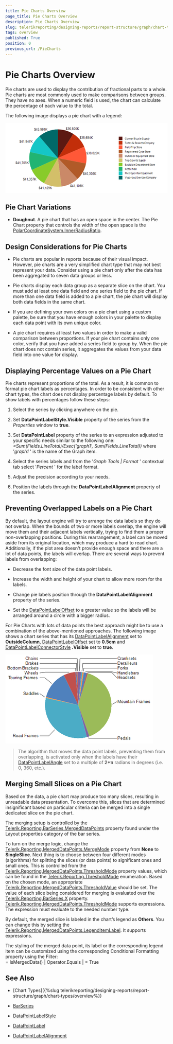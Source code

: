 ```yaml
---
title: Pie Charts Overview
page_title: Pie Charts Overview
description: Pie Charts Overview
slug: telerikreporting/designing-reports/report-structure/graph/chart-types/pie-charts/overview
tags: overview
published: True
position: 0
previous_url: /PieCharts
---
```


# Pie Charts Overview

Pie charts are used to display the contribution of fractional parts to a whole. Pie charts are most commonly used to make comparisons between groups. They have no axes. When a numeric field is used, the chart can calculate the percentage of each value to the total. 

The following image displays a pie chart with a legend: 

  ![Pie Chart\Pie Chart](images/Graph/PieChart.png)

## Pie Chart Variations

* __Doughnut__. A pie chart that has an open space in the center. The Pie Chart property that controls the width of the open space is the [PolarCoordinateSystem.InnerRadiusRatio](https://docs.telerik.com/reporting/p-telerik-reporting-polarcoordinatesystem-innerradiusratio). 

## Design Considerations for Pie Charts

* Pie charts are popular in reports because of their visual impact. However, pie charts are a very simplified chart type that may not best represent your data. Consider using a pie chart only after the data has been aggregated to seven data groups or less. 

* Pie charts display each data group as a separate slice on the chart. You must add at least one data field and one series field to the pie chart. If more than one data field is added to a pie chart, the pie chart will display both data fields in the same chart. 

* If you are defining your own colors on a pie chart using a custom palette, be sure that you have enough colors in your palette to display each data point with its own unique color. 

* A pie chart requires at least two values in order to make a valid comparison between proportions. If your pie chart contains only one color, verify that you have added a series field to group by. When the pie chart does not contain series, it aggregates the values from your data field into one value for display. 

## Displaying Percentage Values on a Pie Chart

Pie charts represent proportions of the total. As a result, it is common to format pie chart labels as percentages. In order to be consistent with other chart types, the chart does not display percentage labels by default. To show labels with percentages follow these steps: 

1. Select the series by clicking anywhere on the pie.

1. Set __DataPointLabelStyle.Visible__ property of the series from the *Properties* window to __true__. 

1. Set __DataPointLabel__ property of the series to an expression adjusted to your specific needs similar to the following one: *=Sum(Fields.LineTotal)/Exec('graph1', Sum(Fields.LineTotal))* where '*graph1* ' is the name of the Graph item. 

1. Select the series labels and from the '*Graph Tools | Format* ' contextual tab select '*Percent* ' for the label format. 

1. Adjust the precision according to your needs.

1. Position the labels through the __DataPointLabelAlignment__ property of the series. 

## Preventing Overlapped Labels on a Pie Chart

By default, the layout engine will try to arrange the data labels so they do not overlap. When the bounds of two or more labels overlap, the engine will move them and their adjacent labels vertically, trying to find them a proper non-overlapping positions. During this rearrangement, a label can be moved aside from its original location, which may produce a hard to read chart. Additionally, if the plot area doesn't provide enough space and there are a lot of data points, the labels will overlap. There are several ways to prevent labels from overlapping: 

* Decrease the font size of the data point labels.

* Increase the width and height of your chart to allow more room for the labels.

* Change pie labels position through the __DataPointLabelAlignment__ property of the series. 

* Set the [DataPointLabelOffset](/reporting/api/Telerik.Reporting.BarSeries#Telerik_Reporting_BarSeries_DataPointLabelOffset) to a greater value so the labels will be arranged around a circle with a bigger radius. 

For Pie Charts with lots of data points the best approach might be to use a combination of the above-mentioned approaches. The following image shows a chart series that has its [DataPointLabelAlignment](/reporting/api/Telerik.Reporting.BarSeries#Telerik_Reporting_BarSeries_DataPointLabelAlignment) set to __OutsideColumn__, [DataPointLabelOffset](/reporting/api/Telerik.Reporting.BarSeries#Telerik_Reporting_BarSeries_DataPointLabelOffset) set to __0.5cm__ and [DataPointLabelConnectorStyle](/reporting/api/Telerik.Reporting.BarSeries#Telerik_Reporting_BarSeries_DataPointLabelConnectorStyle) __.Visible__ set to __true__. 

  ![Outside Column Pie Chart](images/Graph/OutsideColumnPieChart.png)

> The algorithm that moves the data point labels, preventing them from overlapping, is activated only when the labels have their [DataPointLabelAngle](/reporting/api/Telerik.Reporting.GraphSeriesBase#Telerik_Reporting_GraphSeriesBase_DataPointLabelAngle) set to a multiple of __2*π__ radians in degrees (i.e. 0, 360, etc.). 


## Merging Small Slices on a Pie Chart

Based on the data, a pie chart may produce too many slices, resulting in unreadable data presentation. To overcome this, slices that are determined insignificant based on particular criteria can be merged into a single dedicated slice on the pie chart. 

The merging setup is controlled by the [Telerik.Reporting.BarSeries.MergedDataPoints](/reporting/api/Telerik.Reporting.BarSeries#Telerik_Reporting_BarSeries_MergedDataPoints) property found under the Layout properties category of the bar series. 

To turn on the merge logic, change the [Telerik.Reporting.MergedDataPoints.MergeMode](/reporting/api/Telerik.Reporting.MergedDataPoints#Telerik_Reporting_MergedDataPoints_MergeMode)  property from __None__ to __SingleSlice__. Next thing is to choose between four different modes (algorithms) for splitting the slices (or data points) to significant ones and small ones. This is controlled from the [Telerik.Reporting.MergedDataPoints.ThresholdMode](/reporting/api/Telerik.Reporting.MergedDataPoints#Telerik_Reporting_MergedDataPoints_ThresholdMode) property values, which can be found in the [Telerik.Reporting.ThresholdMode](/reporting/api/Telerik.Reporting.ThresholdMode) enumeration. Based on the chosen mode, an appropriate  [Telerik.Reporting.MergedDataPoints.ThresholdValue](/reporting/api/Telerik.Reporting.MergedDataPoints#Telerik_Reporting_MergedDataPoints_ThresholdValue) should be set. The value of each slice being considered for merging is evaluated over the [Telerik.Reporting.BarSeries.X](/reporting/api/Telerik.Reporting.BarSeries#Telerik_Reporting_BarSeries_X) property. [Telerik.Reporting.MergedDataPoints.ThresholdMode](/reporting/api/Telerik.Reporting.MergedDataPoints#Telerik_Reporting_MergedDataPoints_ThresholdMode) supports expressions. The expression must evaluate to the needed number type. 

By default, the merged slice is labeled in the chart’s legend as __Others__. You can change this by setting the [Telerik.Reporting.MergedDataPoints.LegendItemLabel](/reporting/api/Telerik.Reporting.MergedDataPoints#Telerik_Reporting_MergedDataPoints_LegendItemLabel). It supports expressions. 

The styling of the merged data point, its label or the corresponding legend item can be customized using the corresponding Conditional Formatting property using the Filter:  
	= IsMergedData() | Operator.Equals | = True 


## See Also

* [Chart Types]({%slug telerikreporting/designing-reports/report-structure/graph/chart-types/overview%}) 

* [BarSeries](/reporting/api/Telerik.Reporting.BarSeries)  

* [DataPointLabelStyle](/reporting/api/Telerik.Reporting.GraphSeriesBase#Telerik_Reporting_GraphSeriesBase_DataPointLabelStyle)  

* [DataPointLabel](/reporting/api/Telerik.Reporting.GraphSeriesBase#Telerik_Reporting_GraphSeriesBase_DataPointLabel)  

* [DataPointLabelAlignment](/reporting/api/Telerik.Reporting.BarSeries#Telerik_Reporting_BarSeries_DataPointLabelAlignment)
